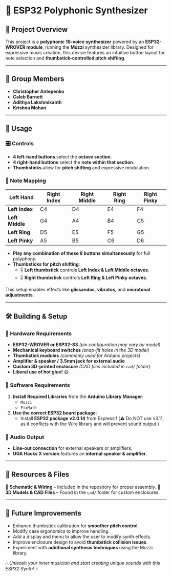 # 🎵 ESP32 Polyphonic Synthesizer

## 🎹 Project Overview
This project is a **polyphonic 16-voice synthesizer** powered by an **ESP32-WROVER module**, running the **Mozzi** synthesizer library. Designed for expressive music creation, this device features an intuitive button layout for note selection and **thumbstick-controlled pitch shifting**.

---

## 👥 Group Members
- **Christopher Antepenko**
- **Caleb Barnett**
- **Adithya Lakshmikanth**
- **Krishna Mohan**

---

## 🎼 Usage
### **🎛️ Controls**
- **4 left-hand buttons** select the **octave section**.
- **4 right-hand buttons** select the **note within that section**.
- **Thumbsticks** allow for **pitch shifting** and expressive modulation.

### **🎵 Note Mapping**
| Left Hand | Right Index | Right Middle | Right Ring | Right Pinky |
|-----------|------------|--------------|------------|------------|
| **Left Index** | C4 | D4 | E4 | F4 |
| **Left Middle** | G4 | A4 | B4 | C5 |
| **Left Ring** | D5 | E5 | F5 | G5 |
| **Left Pinky** | A5 | B5 | C6 | D6 |

- **Play any combination of these 8 buttons simultaneously** for full polyphony.
- **Thumbsticks for pitch shifting**:
  - 🎚 **Left thumbstick** controls **Left Index & Left Middle octaves**.
  - 🎚 **Right thumbstick** controls **Left Ring & Left Pinky octaves**.

This setup enables effects like **glissandos**, **vibratos**, and **microtonal adjustments**.

---

## 🛠️ Building & Setup
### **🔧 Hardware Requirements**
- **ESP32-WROVER or ESP32-S3** *(pin configuration may vary by model)*
- **Mechanical keyboard switches** *(snap-fit holes in the 3D model)*
- **Thumbstick modules** *(commonly used for Arduino projects)*
- **Amplifier & speaker / 3.5mm jack for external audio**
- **Custom 3D-printed enclosure** *(CAD files included in `cad/` folder)*
- **Liberal use of hot glue!** 😆

### **💾 Software Requirements**
1. **Install Required Libraries** from the **Arduino Library Manager**:
   - `Mozzi`
   - `FixMath`
2. **Use the correct ESP32 board package**:
   - Install **ESP32 package v2.0.14** from Espressif (⚠️ Do NOT use v3.11, as it conflicts with the Wire library and will prevent sound output.)

### **📡 Audio Output**
- **Line-out connection** for external speakers or amplifiers.
- **UGA Hacks X version** features an **internal speaker & amplifier**.

---

## 📂 Resources & Files
📁 **Schematic & Wiring** – Included in the repository for proper assembly.
📁 **3D Models & CAD Files** – Found in the `cad/` folder for custom enclosures.

---

## 🚀 Future Improvements
- Enhance thumbstick calibration for **smoother pitch control**.
- Modify case ergonomics to improve handling.
- Add a display and menu to allow the user to modify synth effects.
- Improve enclosure design to avoid **thumbstick collision issues**.
- Experiment with **additional synthesis techniques** using the Mozzi library.

🎶 *Unleash your inner musician and start creating unique sounds with this ESP32 Synth!* 🎶

